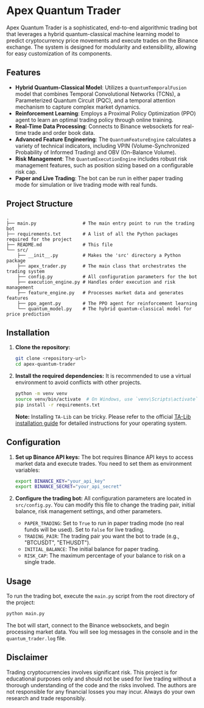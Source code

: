 # Apex Quantum Trader

Apex Quantum Trader is a sophisticated, end-to-end algorithmic trading bot that leverages a hybrid quantum-classical machine learning model to predict cryptocurrency price movements and execute trades on the Binance exchange. The system is designed for modularity and extensibility, allowing for easy customization of its components.

## Features

- **Hybrid Quantum-Classical Model**: Utilizes a `QuantumTemporalFusion` model that combines Temporal Convolutional Networks (TCNs), a Parameterized Quantum Circuit (PQC), and a temporal attention mechanism to capture complex market dynamics.
- **Reinforcement Learning**: Employs a Proximal Policy Optimization (PPO) agent to learn an optimal trading policy through online training.
- **Real-Time Data Processing**: Connects to Binance websockets for real-time trade and order book data.
- **Advanced Feature Engineering**: The `QuantumFeatureEngine` calculates a variety of technical indicators, including VPIN (Volume-Synchronized Probability of Informed Trading) and OBV (On-Balance Volume).
- **Risk Management**: The `QuantumExecutionEngine` includes robust risk management features, such as position sizing based on a configurable risk cap.
- **Paper and Live Trading**: The bot can be run in either paper trading mode for simulation or live trading mode with real funds.

## Project Structure

```
.
├── main.py                 # The main entry point to run the trading bot
├── requirements.txt        # A list of all the Python packages required for the project
├── README.md               # This file
└── src/
    ├── __init__.py         # Makes the 'src' directory a Python package
    ├── apex_trader.py      # The main class that orchestrates the trading system
    ├── config.py           # All configuration parameters for the bot
    ├── execution_engine.py # Handles order execution and risk management
    ├── feature_engine.py   # Processes market data and generates features
    ├── ppo_agent.py        # The PPO agent for reinforcement learning
    └── quantum_model.py    # The hybrid quantum-classical model for price prediction
```

## Installation

1.  **Clone the repository:**
    ```bash
    git clone <repository-url>
    cd apex-quantum-trader
    ```

2.  **Install the required dependencies:**
    It is recommended to use a virtual environment to avoid conflicts with other projects.
    ```bash
    python -m venv venv
    source venv/bin/activate  # On Windows, use `venv\Scripts\activate`
    pip install -r requirements.txt
    ```
    **Note:** Installing `TA-Lib` can be tricky. Please refer to the official [TA-Lib installation guide](https://github.com/mrjbq7/ta-lib#installation) for detailed instructions for your operating system.

## Configuration

1.  **Set up Binance API keys:**
    The bot requires Binance API keys to access market data and execute trades. You need to set them as environment variables:
    ```bash
    export BINANCE_KEY="your_api_key"
    export BINANCE_SECRET="your_api_secret"
    ```

2.  **Configure the trading bot:**
    All configuration parameters are located in `src/config.py`. You can modify this file to change the trading pair, initial balance, risk management settings, and other parameters.

    - `PAPER_TRADING`: Set to `True` to run in paper trading mode (no real funds will be used). Set to `False` for live trading.
    - `TRADING_PAIR`: The trading pair you want the bot to trade (e.g., "BTCUSDT", "ETHUSDT").
    - `INITIAL_BALANCE`: The initial balance for paper trading.
    - `RISK_CAP`: The maximum percentage of your balance to risk on a single trade.

## Usage

To run the trading bot, execute the `main.py` script from the root directory of the project:

```bash
python main.py
```

The bot will start, connect to the Binance websockets, and begin processing market data. You will see log messages in the console and in the `quantum_trader.log` file.

## Disclaimer

Trading cryptocurrencies involves significant risk. This project is for educational purposes only and should not be used for live trading without a thorough understanding of the code and the risks involved. The authors are not responsible for any financial losses you may incur. Always do your own research and trade responsibly.